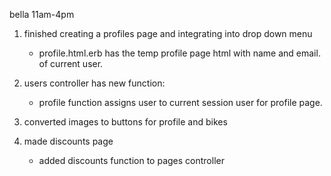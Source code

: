bella
11am-4pm

1. finished creating a profiles page and integrating into drop down menu
    - profile.html.erb has the temp profile page html with name and email. of current user. 

2. users controller has new function:
    - profile function assigns user to current session user for profile page. 

3. converted images to buttons for profile and bikes

4. made discounts page
    - added discounts function to pages controller